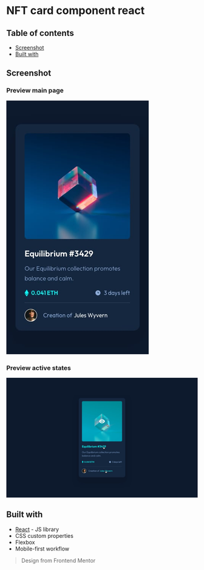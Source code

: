 # NFT card component react

## Table of contents
- [Screenshot](#screenshot)
- [Built with](#built-with)


## Screenshot

### Preview main page
![Preview main page](./docs/design/mobile-design.jpg)

### Preview active states
![](./docs/design/active-states.jpg)

## Built with
- [React](https://reactjs.org/) - JS library
- CSS custom properties
- Flexbox
- Mobile-first workflow

> Design from Frontend Mentor